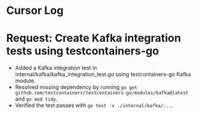# Cursor Log

# Request: Create Kafka integration tests using testcontainers-go
- Added a Kafka integration test in internal/kafka/kafka_integration_test.go using testcontainers-go Kafka module.
- Resolved missing dependency by running `go get github.com/testcontainers/testcontainers-go/modules/kafka@latest` and `go mod tidy`.
- Verified the test passes with `go test -v ./internal/kafka/...`.

